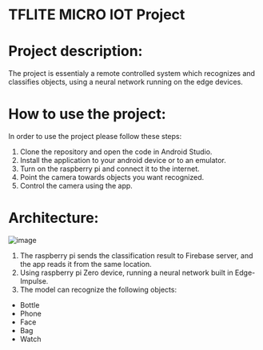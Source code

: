 # TFLITE MICRO IOT Project 

# Project description:
The project is essentialy a remote controlled system which recognizes and classifies objects, using a neural network running on the edge devices.

# How to use the project:
In order to use the project please follow these steps:
1. Clone the repository and open the code in Android Studio.
2. Install the application to your android device or to an emulator.
3. Turn on the raspberry pi and connect it to the internet.
4. Point the camera towards objects you want recognized.
5. Control the camera using the app.

# Architecture:

![image](https://user-images.githubusercontent.com/97453576/152567363-f313eea6-da8a-41c6-b9fd-7213fbb365a5.png)

1. The raspberry pi sends the classification result to Firebase server, and the app reads it from the same location.
2. Using raspberry pi Zero device, running a neural network built in Edge-Impulse.
3. The model can recognize the following objects:
  * Bottle
  * Phone
  * Face
  * Bag
  * Watch


